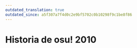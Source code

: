 ```yaml
---
outdated_translation: true
outdated_since: a5f307a7f4d0c2e9bf5702c0b10298f9c1be8f86
---
```


# Historia de osu! 2010
